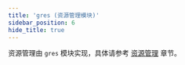 ```yaml
---
title: 'gres (资源管理模块)'
sidebar_position: 6
hide_title: true
---
```


资源管理由 `gres` 模块实现，具体请参考 [资源管理](../../1-核心组件/3-资源管理/3-资源管理.md) 章节。